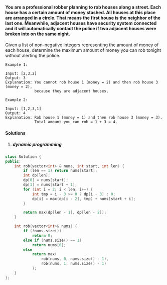 #### You are a professional robber planning to rob houses along a street. Each house has a certain amount of money stashed. All houses at this place are arranged in a circle. That means the first house is the neighbor of the last one. Meanwhile, adjacent houses have security system connected and it will automatically contact the police if two adjacent houses were broken into on the same night.

Given a list of non-negative integers representing the amount of money of each house, determine the maximum amount of money you can rob tonight without alerting the police.

```
Example 1:

Input: [2,3,2]
Output: 3
Explanation: You cannot rob house 1 (money = 2) and then rob house 3 (money = 2),
             because they are adjacent houses.

Example 2:

Input: [1,2,3,1]
Output: 4
Explanation: Rob house 1 (money = 1) and then rob house 3 (money = 3).
             Total amount you can rob = 1 + 3 = 4.
```

#### Solutions

1. ##### dynamic programming


```cpp
class Solution {
public:     
    int rob(vector<int> & nums, int start, int len) {
        if (len == 1) return nums[start];
        int dp[len];
        dp[0] = nums[start];
        dp[1] = nums[start + 1];
        for (int i = 2; i < len; i++) {
            int tmp = i - 3 >= 0 ? dp[i - 3] : 0;
            dp[i] = max(dp[i - 2], tmp) + nums[start + i];
        }

        return max(dp[len - 1], dp[len - 2]);
    }

    int rob(vector<int>& nums) {
        if (!nums.size())
            return 0;
        else if (nums.size() == 1)
            return nums[0];
        else
            return max(
                rob(nums, 0, nums.size() - 1), 
                rob(nums, 1, nums.size() - 1)
            );
    }
};
```